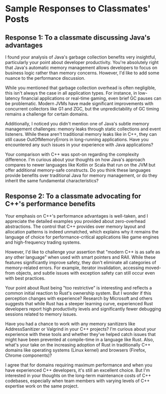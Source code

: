 # Sample Responses to Classmates' Posts

## Response 1: To a classmate discussing Java's advantages

I found your analysis of Java's garbage collection benefits very insightful, particularly your point about developer productivity. You're absolutely right that Java's automatic memory management allows developers to focus on business logic rather than memory concerns. However, I'd like to add some nuance to the performance discussion.

While you mentioned that garbage collection overhead is often negligible, this isn't always the case in all application types. For instance, in low-latency financial applications or real-time gaming, even brief GC pauses can be problematic. Modern JVMs have made significant improvements with concurrent collectors like G1 and ZGC, but the unpredictability of GC timing remains a challenge for certain domains.

Additionally, I noticed you didn't mention one of Java's subtle memory management challenges: memory leaks through static collections and event listeners. While these aren't traditional memory leaks like in C++, they can still cause OutOfMemoryErrors in long-running applications. Have you encountered any such issues in your experience with Java applications?

Your comparison with C++ was spot-on regarding the complexity difference. I'm curious about your thoughts on how Java's approach compares to newer languages like Kotlin or Scala that run on the JVM but offer additional memory-safe constructs. Do you think these languages provide benefits over traditional Java for memory management, or do they inherit the same fundamental characteristics?

## Response 2: To a classmate advocating for C++'s performance benefits

Your emphasis on C++'s performance advantages is well-taken, and I appreciate the detailed examples you provided about zero-overhead abstractions. The control that C++ provides over memory layout and allocation patterns is indeed unmatched, which explains why it remains the language of choice for performance-critical applications like game engines and high-frequency trading systems.

However, I'd like to challenge your assertion that "modern C++ is as safe as any other language" when used with smart pointers and RAII. While these features significantly improve safety, they don't eliminate all categories of memory-related errors. For example, iterator invalidation, accessing moved-from objects, and subtle issues with exception safety can still occur even with best practices.

Your point about Rust being "too restrictive" is interesting and reflects a common initial reaction to Rust's ownership system. But I wonder if this perception changes with experience? Research by Microsoft and others suggests that while Rust has a steeper learning curve, experienced Rust developers report high productivity levels and significantly fewer debugging sessions related to memory issues.

Have you had a chance to work with any memory sanitizers like AddressSanitizer or Valgrind in your C++ projects? I'm curious about your experience with these tools and whether they've helped catch issues that might have been prevented at compile-time in a language like Rust. Also, what's your take on the increasing adoption of Rust in traditionally C++ domains like operating systems (Linux kernel) and browsers (Firefox, Chrome components)?

I agree that for domains requiring maximum performance and when you have experienced C++ developers, it's still an excellent choice. But I'm interested in your thoughts on the long-term maintenance costs of C++ codebases, especially when team members with varying levels of C++ expertise work on the same project.
